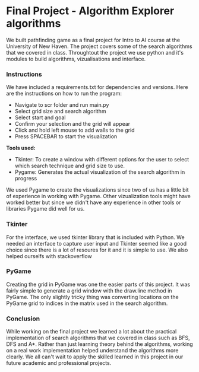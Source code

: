 # Final Project - Algorithm Explorer algorithms

We built pathfinding game as a final project for Intro to AI course at the University of New Haven. The project covers some of the search algorithms that we covered in class. Throughtout the project we use python and it's modules to build algorithms, vizualisations and interface.

### Instructions
We have included a requirements.txt for dependencies and versions. Here are the instructions on how to run the program: 

- Navigate to scr folder and run main.py
- Select grid size and search algorithm
- Select start and goal 
- Confirm your selection and the grid will appear
- Click and hold left mouse to add walls to the grid
- Press SPACEBAR to start the visualization 


**Tools used:** 
- Tkinter: To create a window with different options for the user to select which search technique and grid size to use.
- Pygame: Generates the actual visualization of the search algorithm in progress 

We used Pygame to create the visualizations since two of us has a little bit of experience in working with Pygame. Other vizualization tools might have worked better but since we didn't have any experience in other tools or libraries Pygame did well for us.


### Tkinter
For the interface, we used tkinter library that is included with Python. We needed an interface to capture user input and Tkinter seemed like a good choice since there is a lot of resoures for it and it is simple to use. We also helped ourselfs with stackoverflow

### PyGame 
Creating the grid in PyGame was one the easier parts of this project. It was fairly simple to generate a grid window with the draw.line method in PyGame. The only slightly tricky thing was converting locations on the PyGame grid to indices in the matrix used in the search algorithm.



### Conclusion

While working on the final project we learned a lot about the practical implementation of search algorithms that we covered in class such as BFS, DFS and A*. Rather than just learning theory behind the algorithms, working on a real work implementation helped understand the algorithms more clearly. We all can't wait to apply the skilled learned in this project in our future academic and professional projects.
